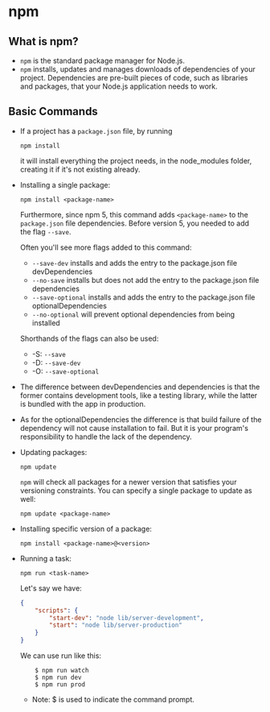# npm

## What is npm?
- `npm` is the standard package manager for Node.js.
- `npm` installs, updates and manages downloads of dependencies of your project. Dependencies are pre-built pieces of code, such as libraries and packages, that your Node.js application needs to work.

## Basic Commands
- If a project has a `package.json` file, by running
    ```shell
    npm install
    ```
    it will install everything the project needs, in the node_modules folder, creating it if it's not existing already.
- Installing a single package:
    ```shell
    npm install <package-name>
    ```
    Furthermore, since npm 5, this command adds `<package-name>` to the `package.json` file dependencies. Before version 5, you needed to add the flag `--save`.

    Often you'll see more flags added to this command:
    - `--save-dev` installs and adds the entry to the package.json file devDependencies
    - `--no-save` installs but does not add the entry to the package.json file dependencies
    - `--save-optional` installs and adds the entry to the package.json file optionalDependencies
    - `--no-optional` will prevent optional dependencies from being installed

    Shorthands of the flags can also be used:
    - -S: `--save`
    - -D: `--save-dev`
    - -O: `--save-optional`
- The difference between devDependencies and dependencies is that the former contains development tools, like a testing library, while the latter is bundled with the app in production.
- As for the optionalDependencies the difference is that build failure of the dependency will not cause installation to fail. But it is your program's responsibility to handle the lack of the dependency.
- Updating packages:
    ```shell
    npm update
    ```
    `npm` will check all packages for a newer version that satisfies your versioning constraints.
    You can specify a single package to update as well:
    ```shell
    npm update <package-name>
    ```
- Installing specific version of a package:
    ```shell
    npm install <package-name>@<version>
    ```
- Running a task:
    ```shell
    npm run <task-name>
    ```
    Let's say we have:
    ```json
    {
        "scripts": {
            "start-dev": "node lib/server-development",
            "start": "node lib/server-production"
        }
    }
    ```
    We can use run like this:
    ```shell
        $ npm run watch
        $ npm run dev
        $ npm run prod
    ```
    - Note: $ is used to indicate the command prompt.